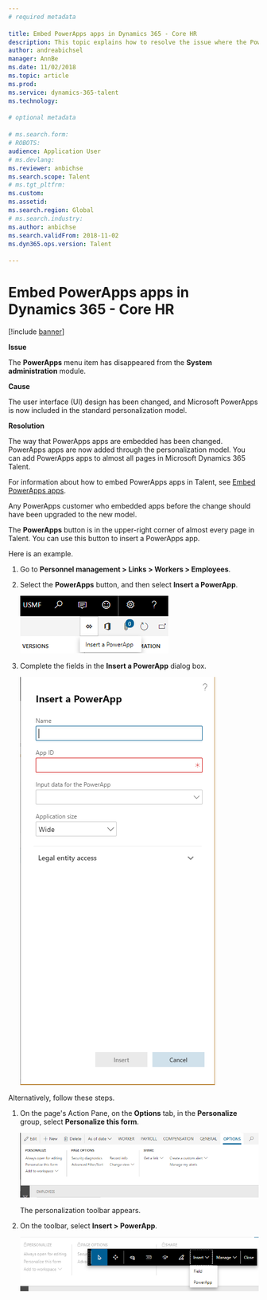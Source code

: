 ```yaml
---
# required metadata

title: Embed PowerApps apps in Dynamics 365 - Core HR
description: This topic explains how to resolve the issue where the PowerApps menu item has disappeared from the System administration module.
author: andreabichsel
manager: AnnBe
ms.date: 11/02/2018
ms.topic: article
ms.prod: 
ms.service: dynamics-365-talent
ms.technology: 

# optional metadata

# ms.search.form: 
# ROBOTS: 
audience: Application User
# ms.devlang: 
ms.reviewer: anbichse
ms.search.scope: Talent
# ms.tgt_pltfrm: 
ms.custom: 
ms.assetid: 
ms.search.region: Global
# ms.search.industry: 
ms.author: anbichse
ms.search.validFrom: 2018-11-02
ms.dyn365.ops.version: Talent

---
```


# Embed PowerApps apps in Dynamics 365 - Core HR

[!include [banner](includes/banner.md)]

**Issue**

The **PowerApps** menu item has disappeared from the **System administration** module.

**Cause**

The user interface (UI) design has been changed, and Microsoft PowerApps is now included in the standard personalization model.

**Resolution**

The way that PowerApps apps are embedded has been changed. PowerApps apps are now added through the personalization model. You can add PowerApps apps to almost all pages in Microsoft Dynamics 365 Talent.

For information about how to embed PowerApps apps in Talent, see [Embed PowerApps apps](https://docs.microsoft.com/dynamics365/unified-operations/fin-and-ops/get-started/embed-power-apps).

Any PowerApps customer who embedded apps before the change should have been upgraded to the new model.

The **PowerApps** button is in the upper-right corner of almost every page in Talent. You can use this button to insert a PowerApps app.

Here is an example.

1. Go to **Personnel management \> Links \> Workers \> Employees**.
2. Select the **PowerApps** button, and then select **Insert a PowerApp**.

    ![PowerApps button](media/png.png)

3. Complete the fields in the **Insert a PowerApp** dialog box.

    ![Insert a PowerApp dialog box](media/insert-powerapp.png)

Alternatively, follow these steps.

1. On the page's Action Pane, on the **Options** tab, in the **Personalize** group, select **Personalize this form**.

    ![Personalize group on the Options tab](media/options.png)

    The personalization toolbar appears.

2. On the toolbar, select **Insert \> PowerApp**.

    ![Insert a PowerApps app by using the personalization toolbar](media/powerapp-bar.png)
